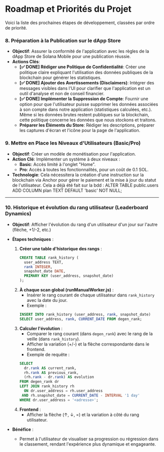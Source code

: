 # Roadmap et Priorités du Projet

Voici la liste des prochaines étapes de développement, classées par ordre de priorité.

### 8. Préparation à la Publication sur le dApp Store
- **Objectif**: Assurer la conformité de l'application avec les règles de la dApp Store de Solana Mobile pour une publication réussie.
- **Actions Clés**:
    - **[✅ DONE] Rédiger une Politique de Confidentialité**: Créer une politique claire expliquant l'utilisation des données publiques de la blockchain pour générer les statistiques.
    - **[✅ DONE] Ajouter des Avertissements (Disclaimers)**: Intégrer des messages visibles dans l'UI pour clarifier que l'application est un outil d'analyse et non de conseil financier.
    - **[✅ DONE] Implémenter la Suppression de Compte**: Fournir une option pour que l'utilisateur puisse supprimer les données associées à son compte dans notre application (statistiques calculées, etc.). Même si les données brutes restent publiques sur la blockchain, cette politique concerne les données que nous stockons et traitons.
    - **Préparer les Éléments du Store**: Rédiger les descriptions, préparer les captures d'écran et l'icône pour la page de l'application.

### 9. Mettre en Place les Niveaux d'Utilisateurs (Basic/Pro)
- **Objectif**: Créer un modèle de monétisation pour l'application.
- **Action Clé**: Implémenter un système à deux niveaux :
    - **Basic**: Accès limité à l'onglet "Home".
    - **Pro**: Accès à toutes les fonctionnalités, pour un coût de 0.1 SOL.
- **Technologie**: Cela nécessitera la création d'une instruction sur la blockchain via Anchor pour gérer le paiement et la mise à jour du statut de l'utilisateur. 
Cela a déjà été fait sur la bdd :
ALTER TABLE public.users
ADD COLUMN plan TEXT DEFAULT 'basic' NOT NULL;

---

### 10. Historique et évolution du rang utilisateur (Leaderboard Dynamics)
- **Objectif**: Afficher l'évolution du rang d'un utilisateur d'un jour sur l'autre (flèche, +1/-2, etc.)
- **Étapes techniques** :
    1. **Créer une table d'historique des rangs** :
        ```sql
        CREATE TABLE rank_history (
          user_address TEXT,
          rank INTEGER,
          snapshot_date DATE,
          PRIMARY KEY (user_address, snapshot_date)
        );
        ```
    2. **À chaque scan global (runManualWorker.js)** :
        - Insérer le rang courant de chaque utilisateur dans `rank_history` avec la date du jour.
        - Exemple :
        ```sql
        INSERT INTO rank_history (user_address, rank, snapshot_date)
        SELECT user_address, rank, CURRENT_DATE FROM degen_rank;
        ```
    3. **Calculer l'évolution** :
        - Comparer le rang courant (dans `degen_rank`) avec le rang de la veille (dans `rank_history`).
        - Afficher la variation (+/-) et la flèche correspondante dans le frontend.
        - Exemple de requête :
        ```sql
        SELECT
          dr.rank AS current_rank,
          rh.rank AS previous_rank,
          (rh.rank - dr.rank) AS evolution
        FROM degen_rank dr
        LEFT JOIN rank_history rh
          ON dr.user_address = rh.user_address
         AND rh.snapshot_date = CURRENT_DATE - INTERVAL '1 day'
        WHERE dr.user_address = '<adresse>';
        ```
    4. **Frontend** :
        - Afficher la flèche (↑, ↓, =) et la variation à côté du rang utilisateur.

- **Bénéfice** :
    - Permet à l'utilisateur de visualiser sa progression ou régression dans le classement, rendant l'expérience plus dynamique et engageante.